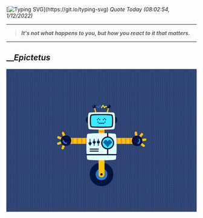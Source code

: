 [![Typing SVG](https://readme-typing-svg.herokuapp.com?font=Press+Start+2P&color=C2F784&size=35&width=900&height=100&lines=Hello+World%2C+I'm+Hung+!)](https://git.io/typing-svg) 
_Quote Today (08:02:54, 1/12/2022)_
___
>**_It's not what happens to you, but how you react to it that matters._**
___

## __**_Epictetus_**

![RobotDance](src/assets/images/robot-dancing-dribble.gif?style=center)
